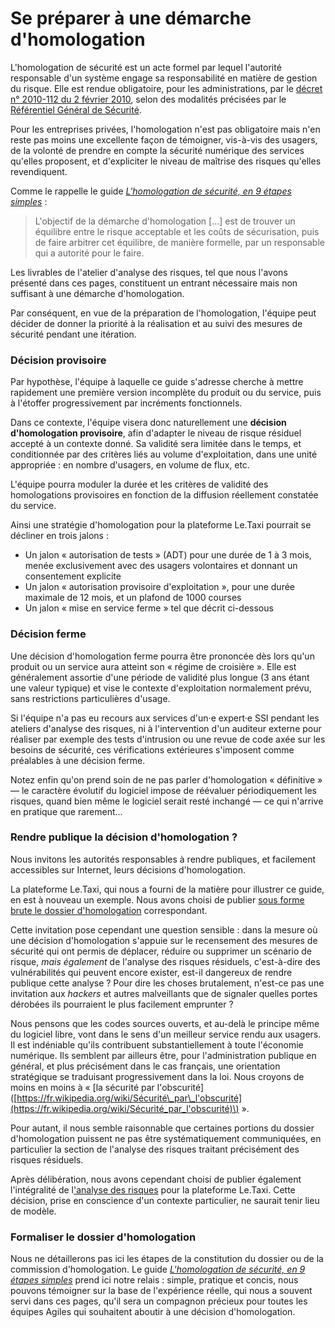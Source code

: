 # Se préparer à une démarche d'homologation

L'homologation de sécurité est un acte formel par lequel l'autorité responsable d'un système engage sa responsabilité en matière de gestion du risque. Elle est rendue obligatoire, pour les administrations, par le [décret n° 2010-112 du 2 février 2010](https://www.legifrance.gouv.fr/affichTexte.do?cidTexte=JORFTEXT000021779444&categorieLien=id), selon des modalités précisées par le [Référentiel Général de Sécurité](https://www.ssi.gouv.fr/administration/reglementation/confiance-numerique/le-referentiel-general-de-securite-rgs/liste-des-documents-constitutifs-du-rgs-v-2-0/).

Pour les entreprises privées, l'homologation n'est pas obligatoire mais n'en reste pas moins une excellente façon de témoigner, vis-à-vis des usagers, de la volonté de prendre en compte la sécurité numérique des services qu'elles proposent, et d'expliciter le niveau de maîtrise des risques qu'elles revendiquent.

Comme le rappelle le guide [_L'homologation de sécurité, en 9 étapes simples_](https://www.ssi.gouv.fr/actualite/lhomologation-en-9-etapes-simples-nouvelle-publication-de-lanssi/) :

> L'objectif de la démarche d'homologation \[...\] est de trouver un équilibre entre le risque acceptable et les coûts de sécurisation, puis de faire arbitrer cet équilibre, de manière formelle, par un responsable qui a autorité pour le faire.

Les livrables de l'atelier d'analyse des risques, tel que nous l'avons présenté dans ces pages, constituent un entrant nécessaire mais non suffisant à une démarche d'homologation.

Par conséquent, en vue de la préparation de l'homologation, l'équipe peut décider de donner la priorité à la réalisation et au suivi des mesures de sécurité pendant une itération.

### Décision provisoire

Par hypothèse, l'équipe à laquelle ce guide s'adresse cherche à mettre rapidement une première version incomplète du produit ou du service, puis à l'étoffer progressivement par incréments fonctionnels.

Dans ce contexte, l'équipe visera donc naturellement une **décision d'homologation provisoire**, afin d'adapter le niveau de risque résiduel accepté à un contexte donné. Sa validité sera limitée dans le temps, et conditionnée par des critères liés au volume d'exploitation, dans une unité appropriée : en nombre d'usagers, en volume de flux, etc.

L'équipe pourra moduler la durée et les critères de validité des homologations provisoires en fonction de la diffusion réellement constatée du service.

Ainsi une stratégie d'homologation pour la plateforme Le.Taxi pourrait se décliner en trois jalons :

* Un jalon « autorisation de tests » \(ADT\) pour une durée de 1 à 3 mois, menée exclusivement avec des usagers volontaires et donnant un consentement explicite
* Un jalon « autorisation provisoire d'exploitation », pour une durée maximale de 12 mois, et un plafond de 1000 courses
* Un jalon « mise en service ferme » tel que décrit ci-dessous

### Décision ferme

Une décision d'homologation ferme pourra être prononcée dès lors qu'un produit ou un service aura atteint son « régime de croisière ». Elle est généralement assortie d'une période de validité plus longue \(3 ans étant une valeur typique\) et vise le contexte d'exploitation normalement prévu, sans restrictions particulières d'usage.

Si l'équipe n'a pas eu recours aux services d'un·e expert·e SSI pendant les ateliers d'analyse des risques, ni à l'intervention d'un auditeur externe pour réaliser par exemple des tests d'intrusion ou une revue de code axée sur les besoins de sécurité, ces vérifications extérieures s'imposent comme préalables à une décision ferme.

Notez enfin qu'on prend soin de ne pas parler d'homologation « définitive » — le caractère évolutif du logiciel impose de réévaluer périodiquement les risques, quand bien même le logiciel serait resté inchangé — ce qui n'arrive en pratique que rarement…

### Rendre publique la décision d'homologation ?

Nous invitons les autorités responsables à rendre publiques, et facilement accessibles sur Internet, leurs décisions d'homologation.

La plateforme Le.Taxi, qui nous a fourni de la matière pour illustrer ce guide, en est à nouveau un exemple. Nous avons choisi de publier [sous forme brute le dossier d'homologation](https://github.com/sgmap/beta.ssi/blob/master/homologations/le_taxi.md) correspondant.

Cette invitation pose cependant une question sensible : dans la mesure où une décision d'homologation s'appuie sur le recensement des mesures de sécurité qui ont permis de déplacer, réduire ou supprimer un scénario de risque, _mais également_ de l'analyse des risques résiduels, c'est-à-dire des vulnérabilités qui peuvent encore exister, est-il dangereux de rendre publique cette analyse ? Pour dire les choses brutalement, n'est-ce pas une invitation aux _hackers_ et autres malveillants que de signaler quelles portes dérobées ils pourraient le plus facilement emprunter ?

Nous pensons que les codes sources ouverts, et au-delà le principe même du logiciel libre, vont dans le sens d'un meilleur service rendu aux usagers. Il est indéniable qu'ils contribuent substantiellement à toute l'économie numérique. Ils semblent par ailleurs être, pour l'administration publique en général, et plus précisément dans le cas français, une orientation stratégique se traduisant progressivement dans la loi. Nous croyons de moins en moins à « \[la sécurité par l'obscurité\]\([https://fr.wikipedia.org/wiki/Sécurité\_par\_l'obscurité](https://fr.wikipedia.org/wiki/Sécurité_par_l'obscurité)\) ».

Pour autant, il nous semble raisonnable que certaines portions du dossier d'homologation puissent ne pas être systématiquement communiquées, en particulier la section de l'analyse des risques traitant précisément des risques résiduels.

Après délibération, nous avons cependant choisi de publier également l'intégralité de l['analyse des risques](https://github.com/openmaraude/le.taxi/wiki/Analyse-des-risques) pour la plateforme Le.Taxi. Cette décision, prise en conscience d'un contexte particulier, ne saurait tenir lieu de modèle.

### Formaliser le dossier d'homologation

Nous ne détaillerons pas ici les étapes de la constitution du dossier ou de la commission d'homologation. Le guide [_L'homologation de sécurité, en 9 étapes simples_](https://www.ssi.gouv.fr/actualite/lhomologation-en-9-etapes-simples-nouvelle-publication-de-lanssi/) prend ici notre relais : simple, pratique et concis, nous pouvons témoigner sur la base de l'expérience réelle, qui nous a souvent servi dans ces pages, qu'il sera un compagnon précieux pour toutes les équipes Agiles qui souhaitent aboutir à une décision d'homologation.

